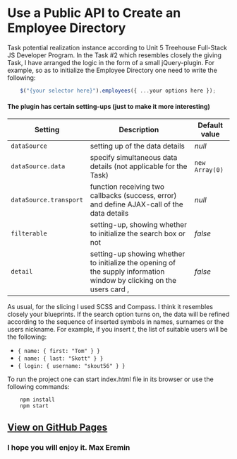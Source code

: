 # Use a Public API to Create an Employee Directory
Task potential realization instance according to Unit 5 Treehouse Full-Stack 
JS Developer Program. 
In the Task #2 which resembles closely the giving Task, I have arranged the logic in the form of a small jQuery-plugin. For example, so as to initialize the Employee Directory one need to write the following:  
```js
    $("{your selector here}").employees({ ...your options here });
```

#### The plugin has certain setting-ups (just to make it more interesting) 
| Setting | Description | Default value |
| --- | --- | --- |
| `dataSource` | setting up of the data details   | *null* |
| `dataSource.data` |  specify simultaneous data details (not applicable for the Task)  | ``` new Array(0) ``` |
| `dataSource.transport` | function receiving two callbacks (success, error) and define AJAX-call of the data details | *null* |
| `filterable` | setting-up, showing whether to initialize the search box or not  | *false* |
| `detail` | setting-up showing whether to initialize the opening of the supply information window by clicking on the users card , | *false* |

As usual, for the slicing I used SCSS and Compass. I think it resembles closely your blueprints. If the search option turns on, the data will be refined according to the sequence of inserted symbols in names, surnames or the users nickname. For example, if you insert *t*, the list of suitable users will be the following:
* ``` { name: { first: "Tom" } } ```
* ``` { name: { last: "Skott" } } ```
* ``` { login: { username: "skout56" } } ```

To run the project one can start index.html file in its browser
or 
use the following commands:
```shell
    npm install
    npm start
```

## [View on GitHub Pages](https://ermaxnet.github.io/treehouse-project-5/)

### I hope you will enjoy it. Max Eremin

